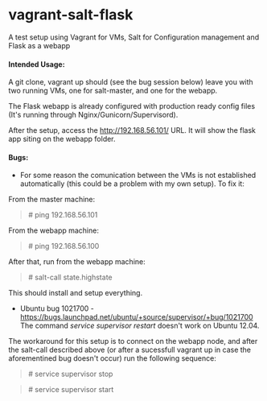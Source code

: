 vagrant-salt-flask
==================

A test setup using Vagrant for VMs, Salt for Configuration management and Flask as a webapp

#### Intended Usage:
A git clone, vagrant up should (see the bug session below) leave you with two running VMs, one for salt-master, and one for the webapp.

The Flask webapp is already configured with production ready config files (It's running through Nginx/Gunicorn/Supervisord).

After the setup, access the http://192.168.56.101/ URL. It will show the flask app siting on the webapp folder.


#### Bugs:
- For some reason the comunication between the VMs is not established automatically (this could be a problem with my own setup). To fix it:

From the master machine:
> \# ping 192.168.56.101

From the webapp machine:
> \# ping 192.168.56.100

After that, run from the webapp machine:
> \# salt-call state.highstate

This should install and setup everything.

- Ubuntu bug 1021700 - https://bugs.launchpad.net/ubuntu/+source/supervisor/+bug/1021700
The command *service supervisor restart* doesn't work on Ubuntu 12.04.

The workaround for this setup is to connect on the webapp node, and after the salt-call described above (or after a sucessfull vagrant up in case the aforementined bug doesn't occur) run the following sequence:
> \# service supervisor stop

> \# service supervisor start
